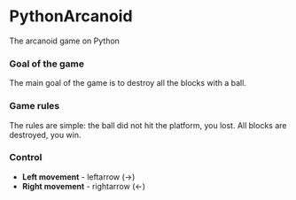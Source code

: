 # PythonArcanoid
The arcanoid game on Python

### Goal of the game
The main goal of the game is to destroy all the blocks with a ball.

### Game rules
The rules are simple: the ball did not hit the platform, you lost. All blocks are destroyed, you win.

### Control
+ **Left movement** - leftarrow (→)
+ **Right movement** - rightarrow (←)
